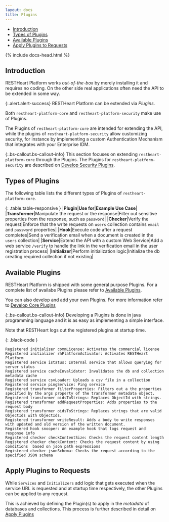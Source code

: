 ```yaml
---
layout: docs
title: Plugins
---
```


<div markdown="1" class="d-none d-xl-block col-xl-2 order-last bd-toc">

* [Introduction](#introduction)
* [Types of Plugins](#types-of-plugins)
* [Available Plugins](#available-plugins)
* [Apply Plugins to Requests](#apply-plugins-to-requests)

</div>
<div markdown="1" class="col-12 col-md-9 col-xl-8 py-md-3 bd-content">

{% include docs-head.html %} 

## Introduction 

RESTHeart Platform works *out-of-the-box* by merely installing it and requires no coding. On the other side real applications often need the API to be extended in some way.

{:.alert.alert-success}
RESTHeart Platform can be extended via *Plugins*. 

Both `restheart-platform-core` and `restheart-platform-security` make use of Plugins.

The Plugins of `restheart-platform-core` are intended for extending the API, while the plugins of `restheart-platform-security` allow customizing security, for instance by implementing a custom Authentication Mechanism that integrates with your Enterprise IDM.

{:.bs-callout.bs-callout-info}
This section focuses on extending `restheart-platform-core` through the Plugins. The Plugins for `restheart-platform-security` are described on [Develop Security Plugins](/docs/develop/security-plugins/).

## Types of Plugins

The following table lists the different types of Plugins of `restheart-platform-core`.

{: .table.table-responsive }
|**Plugin**|**Use for**|**Example Use Case**|
|**Transformer**|Manipulate the request or the response|Filter out sensitive properties from the response, such as `password`|
|**Checker**|Verify the request|Enforce that the write requests on `users` collection contains `email`  and `password` properties|
|**Hook**|Execute code after a request completes|Send a verification email when a document is created in the `users` collection|
|**Service**|Extend the API with a custom Web Service|Add a web service `/verify` to handle the link in the verification email in the user registration process|
|**Initializer**|Perform initialization logic|Initialize the db creating required collection if not existing|

## Available Plugins

RESTHeart Platform is shipped with some general purpose Plugins. For a complete list of availabe Plugins please refer to [Available Plugins](/docs/plugins/list/).

You can also develop and add your own Plugins. For more information refer to [Develop Core Plugins](/docs/develop/core-plugins/)

{:.bs-callout.bs-callout-info}
Developing a Plugins is done in java programming language and it is as easy as implementing a simple interface.

Note that RESTHeart logs out the registered plugins at startup time. 

{: .black-code }
```
Registered initializer commLicense: Activates the commercial license
Registered initializer rhPlatformActivator: Activates RESTHeart Platform
Registered service istatus: Internal service that allows querying for server status
Registered service cacheInvalidator: Invalidates the db and collection metadata cache
Registered service csvLoader: Uploads a csv file in a collection
Registered service pingService: Ping service
Registered transformer filterProperties: Filters out a the properties specified by the args property of the transformer metadata object.
Registered transformer oidsToStrings: Replaces ObjectId with strings.
Registered transformer addRequestProperties: Adds properties to the request body
Registered transformer oidsToStrings: Replaces strings that are valid ObjectIds with ObjectIds.
Registered transformer writeResult: Adds a body to write responses with updated and old version of the written document.
Registered hook snooper: An example hook that logs request and response info
Registered checker checkContentSize: Checks the request content length
Registered checker checkContent: Checks the request content by using conditions  based on json path expressions
Registered checker jsonSchema: Checks the request according to the specified JSON schema
```

## Apply Plugins to Requests

While `Services` and `Initializers` add logic that gets executed when the service URL is requested and at startup time respectively, the other Plugins can be applied to any request.

This is achieved by defining the Plugin(s) to apply in the *metadata* of databases and collections. This process is further described in detail on [Apply Plugins](/docs/plugins/apply/)
